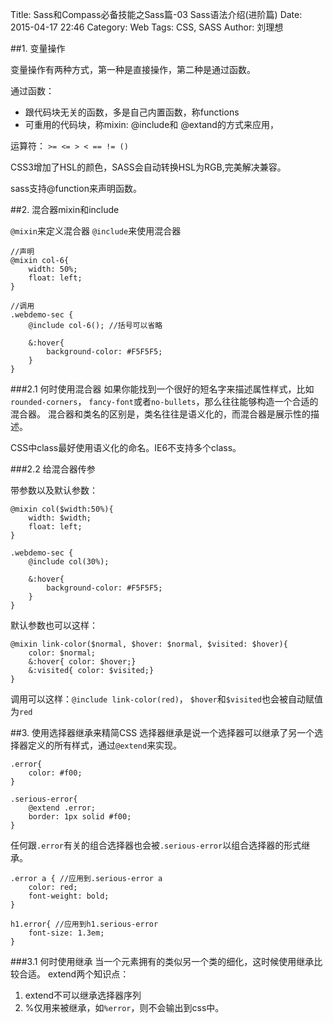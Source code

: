 Title: Sass和Compass必备技能之Sass篇-03 Sass语法介绍(进阶篇)
Date: 2015-04-17 22:46
Category: Web
Tags: CSS, SASS
Author: 刘理想

##1. 变量操作

变量操作有两种方式，第一种是直接操作，第二种是通过函数。

通过函数：
- 跟代码块无关的函数，多是自己内置函数，称functions
- 可重用的代码块，称mixin: @include和 @extand的方式来应用，

运算符： `>= <= > < == != ()`

CSS3增加了HSL的颜色，SASS会自动转换HSL为RGB,完美解决兼容。

sass支持@function来声明函数。

##2. 混合器mixin和include

`@mixin`来定义混合器
`@include`来使用混合器
```
//声明
@mixin col-6{
    width: 50%;
    float: left;
}

//调用
.webdemo-sec {
    @include col-6(); //括号可以省略

    &:hover{
        background-color: #F5F5F5;
    }
}
```

###2.1 何时使用混合器
如果你能找到一个很好的短名字来描述属性样式，比如`rounded-corners`， `fancy-font`或者`no-bullets`，那么往往能够构造一个合适的混合器。
混合器和类名的区别是，类名往往是语义化的，而混合器是展示性的描述。

CSS中class最好使用语义化的命名。IE6不支持多个class。

###2.2 给混合器传参

带参数以及默认参数：
```
@mixin col($width:50%){
    width: $width;
    float: left;
}

.webdemo-sec {
    @include col(30%);

    &:hover{
        background-color: #F5F5F5;
    }
}
```

默认参数也可以这样：
```
@mixin link-color($normal, $hover: $normal, $visited: $hover){
    color: $normal;
    &:hover{ color: $hover;}
    &:visited{ color: $visited;}
}
```

调用可以这样：`@include link-color(red)`， `$hover`和`$visited`也会被自动赋值为`red`

##3. 使用选择器继承来精简CSS
选择器继承是说一个选择器可以继承了另一个选择器定义的所有样式，通过`@extend`来实现。
```
.error{
    color: #f00;
}

.serious-error{
    @extend .error;
    border: 1px solid #f00;
}
```

任何跟`.error`有关的组合选择器也会被`.serious-error`以组合选择器的形式继承。
```
.error a { //应用到.serious-error a
    color: red;
    font-weight: bold;
}

h1.error{ //应用到h1.serious-error
    font-size: 1.3em;
}
```

###3.1 何时使用继承
当一个元素拥有的类似另一个类的细化，这时候使用继承比较合适。 
extend两个知识点：
1. extend不可以继承选择器序列
2. %仅用来被继承，如`%error`，则不会输出到css中。



